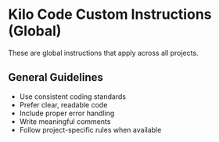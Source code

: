 # Kilo Code Custom Instructions (Global)

These are global instructions that apply across all projects.

## General Guidelines
- Use consistent coding standards
- Prefer clear, readable code
- Include proper error handling
- Write meaningful comments
- Follow project-specific rules when available
